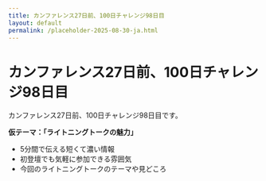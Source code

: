 ```yaml
---
title: カンファレンス27日前、100日チャレンジ98日目
layout: default
permalink: /placeholder-2025-08-30-ja.html
---
```


# カンファレンス27日前、100日チャレンジ98日目

カンファレンス27日前、100日チャレンジ98日目です。

**仮テーマ：「ライトニングトークの魅力」**
- 5分間で伝える短くて濃い情報
- 初登壇でも気軽に参加できる雰囲気
- 今回のライトニングトークのテーマや見どころ